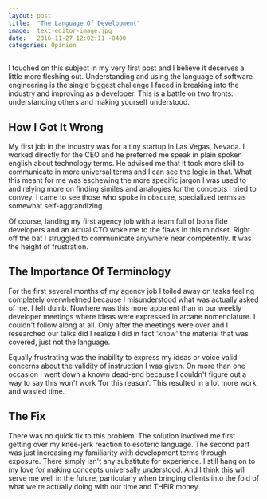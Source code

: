 ```yaml
---
layout: post
title:  "The Language Of Development"
image:  text-editor-image.jpg
date:   2016-11-27 12:02:11 -0400
categories: Opinion
---
```

I touched on this subject in my very first post and I believe it deserves a little more fleshing out. Understanding and using the language of software engineering is the single biggest challenge I faced in breaking into the industry and improving as a developer. This is a battle on two fronts: understanding others and making yourself understood.

## How I Got It Wrong

My first job in the industry was for a tiny startup in Las Vegas, Nevada. I worked directly for the CEO and he preferred me speak in plain spoken english about technology terms. He advised me that it took more skill to communicate in more universal terms and I can see the logic in that. What this meant for me was eschewing the more specific jargon I was used to and relying more on finding similes and analogies for the concepts I tried to convey. I came to see those who spoke in obscure, specialized terms as somewhat self-aggrandizing.

Of course, landing my first agency job with a team full of bona fide developers and an actual CTO woke me to the flaws in this mindset. Right off the bat I struggled to communicate anywhere near competently. It was the height of frustration.

## The Importance Of Terminology

For the first several months of my agency job I toiled away on tasks feeling completely overwhelmed because I misunderstood what was actually asked of me. I felt dumb. Nowhere was this more apparent than in our weekly developer meetings where ideas were expressed in arcane nomenclature. I couldn't follow along at all. Only after the meetings were over and I researched our talks did I realize I did in fact 'know' the material that was covered, just not the language.

Equally frustrating was the inability to express my ideas or voice valid concerns about the validity of instruction I was given. On more than one occasion I went down a known dead-end because I couldn't figure out a way to say this won't work 'for this reason'. This resulted in a lot more work and wasted time.

## The Fix

There was no quick fix to this problem. The solution involved me first getting over my knee-jerk reaction to esoteric language. The second part was just increasing my familiarity with development terms through exposure. There simply isn't any substitute for experience. I still hang on to my love for making concepts universally understood. And I think this will serve me well in the future, particularly when bringing clients into the fold of what we're actually doing with our time and THEIR money.
